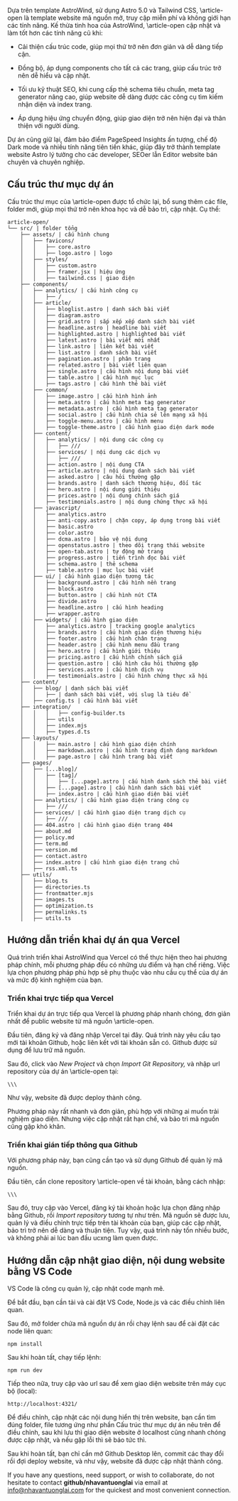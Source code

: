 Dựa trên template AstroWind, sử dụng Astro 5.0 và Tailwind CSS, \article-open là template website mã nguồn mở, truy cập miễn phí và không giới hạn các tính năng. Kế thừa tinh hoa của AstroWind, \article-open cập nhật và làm tốt hơn các tính năng cũ khi:

- Cải thiện cấu trúc code, giúp mọi thứ trở nên đơn giản và dễ dàng tiếp cận.

- Đồng bộ, áp dụng components cho tất cả các trang, giúp cấu trúc trở nên dễ hiểu và cập nhật.

- Tối ưu kỹ thuật SEO, khi cung cấp thẻ schema tiêu chuẩn, meta tag generator nâng cao, giúp website dễ dàng được các công cụ tìm kiếm nhận diện và index trang.

- Áp dụng hiệu ứng chuyển động, giúp giao diện trở nên hiện đại và thân thiện với người dùng.

Dự án cũng giữ lại, đảm bảo điểm PageSpeed Insights ấn tượng, chế độ Dark mode và nhiều tính năng tiên tiến khác, giúp đây trở thành template website Astro lý tưởng cho các developer, SEOer lẫn Editor website bán chuyên và chuyên nghiệp.

## Cấu trúc thư mục dự án

Cấu trúc thư mục của \article-open được tổ chức lại, bổ sung thêm các file, folder mới, giúp mọi thứ trở nên khoa học và dễ bảo trì, cập nhật. Cụ thể:

```
article-open/
└── src/ | folder tổng
	├── assets/ | cấu hình chung
	│	├── favicons/
	│	│	├── core.astro
	│	│	├── logo.astro | logo
	│	├── styles/
	│	│	├── custom.astro
	│	│	├── framer.jsx | hiệu ứng
	│	│	├── tailwind.css | giao diện
	├── components/
	│	├── analytics/ | cấu hình công cụ
	│	│	├── /
	│	├── article/
	│	│	├── bloglist.astro | danh sách bài viết
	│	│	├── diagram.astro
	│	│	├── grid.astro | sắp xếp xếp danh sách bài viết
	│	│	├── headline.astro | headline bài viết
	│	│	├── highlighted.astro | highlighted bài viết
	│	│	├── latest.astro | bài viết mới nhất
	│	│	├── link.astro | liên kết bài viết
	│	│	├── list.astro | danh sách bài viết
	│	│	├── pagination.astro | phân trang
	│	│	├── related.astro | bài viết liên quan
	│	│	├── single.astro | cấu hình nội dung bài viết
	│	│	├── table.astro | cấu hình mục lục
	│	│	├── tags.astro | cấu hình thẻ bài viết
	│	├── common/
	│	│	├── image.astro | cấu hình hình ảnh
	│	│	├── meta.astro | cấu hình meta tag generator
	│	│	├── metadata.astro | cấu hình meta tag generator
	│	│	├── social.astro | cấu hình chia sẻ lên mạng xã hội
	│	│	├── toggle-menu.astro | cấu hình menu
	│	│	├── toggle-theme.astro | cấu hình giao diện dark mode
	│	├── content/
	│	│	├── analytics/ | nội dung các công cụ
	│	│	│ 	├── ///
	│	│	├── services/ | nội dung các dịch vụ
	│	│	│ 	├── ///
	│	│	├── action.astro | nội dung CTA
	│	│	├── article.astro | nội dung danh sách bài viết
	│	│	├── asked.astro | câu hỏi thường gặp
	│	│	├── brands.astro | danh sách thương hiệu, đối tác
	│	│	├── hero.astro | nội dung giới thiệu
	│	│	├── prices.astro | nội dung chính sách giá
	│	│	├── testimonials.astro | nội dung chứng thực xã hội
	│	├── javascript/
	│	│	├── analytics.astro
	│	│	├── anti-copy.astro | chặn copy, áp dụng trong bài viết
	│	│	├── basic.astro
	│	│	├── color.astro
	│	│	├── dcma.astro | bảo vệ nội dung
	│	│	├── openstatus.astro | theo dõi trạng thái website
	│	│	├── open-tab.astro | tự động mở trang
	│	│	├── progress.astro | tiến trình đọc bài viết
	│	│	├── schema.astro | thẻ schema
	│	│	├── table.astro | mục lục bài viết
	│	├── ui/ | cấu hình giao diện tương tác
	│	│	├── background.astro | cấu hình nền trang
	│	│	├── block.astro
	│	│	├── button.astro | cấu hình nút CTA
	│	│	├── divide.astro
	│	│	├── headline.astro | cấu hình heading
	│	│	├── wrapper.astro
	│	├── widgets/ | cấu hình giao diện
	│	│	├── analytics.astro | tracking google analytics
	│	│	├── brands.astro | cấu hình giao diện thương hiệu
	│	│	├── footer.astro | cấu hình chân trang
	│	│	├── header.astro | cấu hình menu đầu trang
	│	│	├── hero.astro | cấu hình giới thiệu
	│	│	├── pricing.astro | cấu hình chính sách giá
	│	│	├── question.astro | cấu hình câu hỏi thường gặp
	│	│	├── services.astro | cấu hình dịch vụ
	│	│	├── testimonials.astro | cấu hình chứng thực xã hội
	├── content/
	│	├── blog/ | danh sách bài viết
	│	│	├── | danh sách bài viết, với slug là tiêu đề
	│	├── config.ts | cấu hình bài viết
	├── integration/
	│	│	│	├── config-builder.ts
	│	│	├── utils
	│	│	├── index.mjs
	│	│	├── types.d.ts
	├── layouts/
	│	│	├── main.astro | cấu hình giao diện chính
	│	│	├── markdown.astro | cấu hình trang định dạng markdown
	│	│	├── page.astro | cấu hình trang bài viết
	├── pages/
	│	├── [...blog]/
	│	│	├── [tag]/
	│	│	│	├── [...page].astro | cấu hình danh sách thẻ bài viết
	│	│	├── [...page].astro | cấu hình danh sách bài viết
	│	│	├── index.astro | cấu hình giao diện bài viết
	│	├── analytics/ | cấu hình giao diện trang công cụ
	│	│	├── ///
	│	├── services/ | cấu hình giao diện trang dịch cụ
	│	│	├── ///
	│	├── 404.astro | cấu hình giao diện trang 404
	│	├── about.md
	│	├── policy.md
	│	├── term.md
	│	├── version.md
	│	├── contact.astro
	│	├── index.astro | cấu hình giao diện trang chủ
	│	├── rss.xml.ts
	├── utils/
	│	├── blog.ts
	│	├── directories.ts
	│	├── frontmatter.mjs
	│	├── images.ts
	│	├── optimization.ts
	│	├── permalinks.ts
	│	├── utils.ts
```

## Hướng dẫn triển khai dự án qua Vercel

Quá trình triển khai AstroWind qua Vercel có thể thực hiện theo hai phương pháp chính, mỗi phương pháp đều có những ưu điểm và hạn chế riêng. Việc lựa chọn phương pháp phù hợp sẽ phụ thuộc vào nhu cầu cụ thể của dự án và mức độ kinh nghiệm của bạn.

### Triển khai trực tiếp qua Vercel

Triển khai dự án trực tiếp qua Vercel là phương pháp nhanh chóng, đơn giản nhất để public website từ mã nguồn \article-open.

Đầu tiên, đăng ký và đăng nhập Vercel tại đây. Quá trình này yêu cầu tạo mới tài khoản Github, hoặc liên kết với tài khoản sẵn có. Github được sử dụng để lưu trữ mã nguồn.

Sau đó, click vào _New Project_ và chọn _Import Git Repository,_ và nhập url repository của dự án \article-open tại:

```
\\\
```

Như vậy, website đã được deploy thành công.

Phương pháp này rất nhanh và đơn giản, phù hợp với những ai muốn trải nghiệm giao diện. Nhưng việc cập nhật rất hạn chế, và bảo trì mã nguồn cũng gặp khó khăn.

### Triển khai gián tiếp thông qua Github

Với phương pháp này, bạn cũng cần tạo và sử dụng Github để quản lý mã nguồn.

Đầu tiên, cần clone repository \article-open về tài khoản, bằng cách nhập:

```
\\\
```

Sau đó, truy cập vào Vercel, đăng ký tài khoản hoặc lựa chọn đăng nhập bằng Github, rồi _Import repository_ tương tự như trên. Mã nguồn sẽ được lưu, quản lý và điều chỉnh trực tiếp trên tài khoản của bạn, giúp các cập nhật, bảo trì trở nên dễ dàng và thuận tiện. Tuy vậy, quá trình này tốn nhiều bước, và không phải ai lúc ban đầu ucxng làm quen được.

## Hướng dẫn cập nhật giao diện, nội dung website bằng VS Code

VS Code là công cụ quản lý, cập nhật code mạnh mẽ.

Để bắt đầu, bạn cần tải và cài đặt VS Code, Node.js và các điều chỉnh liên quan.

Sau đó, mở folder chứa mã nguồn dự án rồi chạy lệnh sau để cài đặt các node liên quan:

```
npm install
```

Sau khi hoàn tất, chạy tiếp lệnh:

```
npm run dev
```

Tiếp theo nữa, truy cập vào url sau  để xem giao diện website trên máy cục bộ (local):

```
http://localhost:4321/
```

Để điều chỉnh, cập nhật các nội dung hiển thị trên website, bạn cần tìm đúng folder, file tương ứng như phần Cấu trúc thư mục dự án nêu trên để điều chỉnh, sau khi lưu thì giao diện website ở localhost cũng nhanh chóng được cập nhật, và nếu gặp lỗi thì sẽ báo tức thì.

Sau khi hoàn tất, bạn chỉ cần mở Github Desktop lên, commit các thay đổi rồi đợi deploy website, và như vậy, website đã được cập nhật thành công.

If you have any questions, need support, or wish to collaborate, do not hesitate to contact **github/nhavantuonglai** via email at [info@nhavantuonglai.com](mailto:info@nhavantuonglai.com) for the quickest and most convenient connection.
